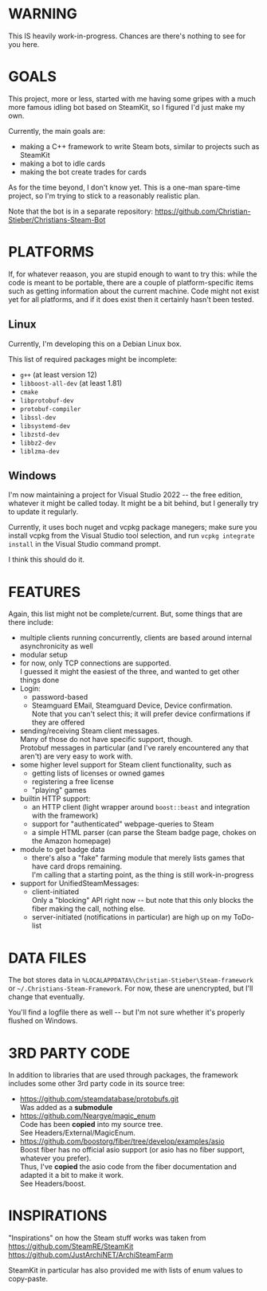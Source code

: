 # WARNING

This IS heavily work-in-progress. Chances are there's nothing to see for you here.

# GOALS

This project, more or less, started with me having some gripes with a much more
famous idling bot based on SteamKit, so I figured I'd just make my own.

Currently, the main goals are:

* making a C++ framework to write Steam bots, similar to projects such as SteamKit
* making a bot to idle cards
* making the bot create trades for cards

As for the time beyond, I don't know yet. This is a one-man spare-time project, so I'm trying to stick to a reasonably realistic plan.

Note that the bot is in a separate repository: https://github.com/Christian-Stieber/Christians-Steam-Bot

# PLATFORMS

If, for whatever reaason, you are stupid enough to want to try this: while the code is meant to be portable, there are a couple of platform-specific items such as getting information about the current machine. Code might not exist yet for all platforms, and if it does exist then it certainly hasn't been tested.

## Linux

Currently, I'm developing this on a Debian Linux box.

This list of required packages might be incomplete:

* `g++` (at least version 12)
* `libboost-all-dev` (at least 1.81)
* `cmake`
* `libprotobuf-dev`
* `protobuf-compiler`
* `libssl-dev`
* `libsystemd-dev`
* `libzstd-dev`
* `libbz2-dev`
* `liblzma-dev`

## Windows

I'm now maintaining a project for Visual Studio 2022 -- the free edition, whatever it might be called today. It might be a bit behind, but I generally try to update it regularly.

Currently, it uses boch nuget and vcpkg package manegers; make sure you install vcpkg from the Visual Studio tool selection, and run `vcpkg integrate install` in the Visual Studio command prompt.

I think this should do it.

# FEATURES

Again, this list might not be complete/current. But, some things that are there include:
* multiple clients running concurrently, clients are based around internal asynchronicity as well
* modular setup
* for now, only TCP connections are supported.\
  I guessed it might the easiest of the three, and wanted to get other things done
* Login:
    * password-based
    * Steamguard EMail, Steamguard Device, Device confirmation.\
      Note that you can't select this; it will prefer device confirmations if they are offered
* sending/receiving Steam client messages.\
  Many of those do not have specific support, though.\
  Protobuf messages in particular (and I've rarely encountered any that aren't) are very easy to work with.
* some higher level support for Steam client functionality, such as
     * getting lists of licenses or owned games
     * registering a free license
     * "playing" games
* builtin HTTP support:
     * an HTTP client (light wrapper around `boost::beast` and integration with the framework)
     * support for "authenticated" webpage-queries to Steam
     * a simple HTML parser (can parse the Steam badge page, chokes on the Amazon homepage)
* module to get badge data
     * there's also a "fake" farming module that merely lists games that have card drops remaining.\
       I'm calling that a starting point, as the thing is still work-in-progress
* support for UnifiedSteamMessages:
     * client-initiated\
       Only a "blocking" API right now -- but note that this only blocks the fiber making the call, nothing else.
     * server-initiated (notifications in particular) are high up on my ToDo-list

# DATA FILES

The bot stores data in `%LOCALAPPDATA%\Christian-Stieber\Steam-framework` or `~/.Christians-Steam-Framework`. For now, these are unencrypted, but I'll change that eventually.

You'll find a logfile there as well -- but I'm not sure whether it's properly flushed on Windows.

# 3RD PARTY CODE

In addition to libraries that are used through packages, the framework includes some other 3rd party code in its source tree:

* https://github.com/steamdatabase/protobufs.git \
  Was added as a **submodule**
* https://github.com/Neargye/magic_enum \
  Code has been **copied** into my source tree. \
  See Headers/External/MagicEnum.
* https://github.com/boostorg/fiber/tree/develop/examples/asio \
  Boost fiber has no official asio support (or asio has no fiber support,
  whatever you prefer). \
  Thus, I've **copied** the asio code from the fiber documentation and adapted
  it a bit to make it work. \
  See Headers/boost.

# INSPIRATIONS

"Inspirations" on how the Steam stuff works was taken from \
   https://github.com/SteamRE/SteamKit \
   https://github.com/JustArchiNET/ArchiSteamFarm

SteamKit in particular has also provided me with lists of
enum values to copy-paste.
